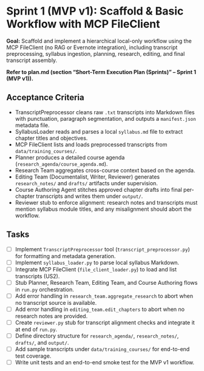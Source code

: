 # Sprint 1 (MVP v1): Scaffold & Basic Workflow with MCP FileClient

**Goal:** Scaffold and implement a hierarchical local-only workflow using the MCP FileClient (no RAG or Evernote integration), including transcript preprocessing, syllabus ingestion, planning, research, editing, and final transcript assembly.

**Refer to plan.md (section “Short-Term Execution Plan (Sprints)” – Sprint 1 (MVP v1)).**

## Acceptance Criteria
- TranscriptPreprocessor cleans raw `.txt` transcripts into Markdown files with punctuation, paragraph segmentation, and outputs a `manifest.json` metadata file.
- SyllabusLoader reads and parses a local `syllabus.md` file to extract chapter titles and objectives.
- MCP FileClient lists and loads preprocessed transcripts from `data/training_courses/`.
- Planner produces a detailed course agenda (`research_agenda/course_agenda.md`).
- Research Team aggregates cross-course context based on the agenda.
- Editing Team (Documentalist, Writer, Reviewer) generates `research_notes/` and `drafts/` artifacts under supervision.
- Course Authoring Agent stitches approved chapter drafts into final per-chapter transcripts and writes them under `output/`.
- Reviewer stub to enforce alignment: research notes and transcripts must mention syllabus module titles, and any misalignment should abort the workflow.

## Tasks
- [ ] Implement `TranscriptPreprocessor` tool (`transcript_preprocessor.py`) for formatting and metadata generation.
- [ ] Implement `syllabus_loader.py` to parse local syllabus Markdown.
- [ ] Integrate MCP FileClient (`file_client_loader.py`) to load and list transcripts (US2).
- [ ] Stub Planner, Research Team, Editing Team, and Course Authoring flows in `run.py` orchestration.
- [ ] Add error handling in `research_team.aggregate_research` to abort when no transcript source is available.
- [ ] Add error handling in `editing_team.edit_chapters` to abort when no research notes are provided.
- [ ] Create `reviewer.py` stub for transcript alignment checks and integrate it at end of `run.py`.
- [ ] Define directory structure for `research_agenda/`, `research_notes/`, `drafts/`, and `output/`.
- [ ] Add sample transcripts under `data/training_courses/` for end-to-end test coverage.
- [ ] Write unit tests and an end-to-end smoke test for the MVP v1 workflow.